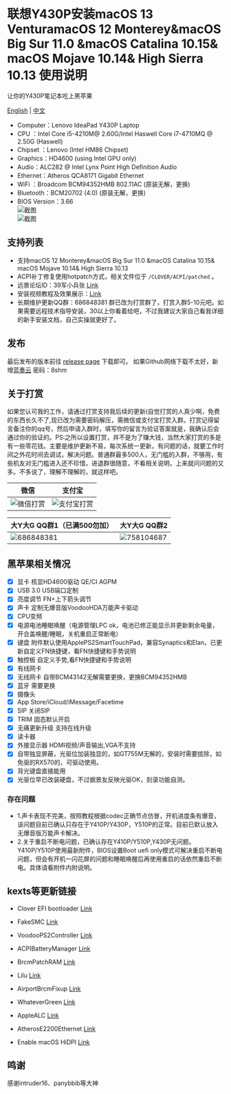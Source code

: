 # 联想Y430P安装macOS 13 VenturamacOS 12 Monterey&macOS Big Sur 11.0 &macOS Catalina 10.15& macOS Mojave 10.14& High Sierra 10.13 使用说明

让你的Y430P笔记本吃上黑苹果

[English](README-EN.md) | [中文](README.md)


* Computer：Lenovo IdeaPad Y430P Laptop     
* CPU ：Intel Core i5-4210M@ 2.60G/Intel Haswell Core i7-4710MQ @ 2.50G (Haswell)
* Chipset ：Lenovo (Intel HM86 Chipset)                                                                           
* Graphics：HD4600 (using Intel GPU only)                                                                     
* Audio：ALC282 @ Intel Lynx Point High Definition Audio 
* Ethernet：Atheros QCA8171 Gigabit Ethernet     
* WiFi ：Broadcom BCM94352HMB 802.11AC (原装无解，更换)      
* Bluetooth：BCM20702 (4.0)  (原装无解，更换)              
* BIOS Version：3.66                   
 ![截图](Screen.JPG)   
 ![截图](Screen1.JPG)   
## 支持列表

* 支持macOS 12 Monterey&macOS Big Sur 11.0 &macOS Catalina 10.15& macOS Mojave 10.14& High Sierra 10.13
* ACPI补丁修复使用hotpatch方式，相关文件位于 `/CLOVER/ACPI/patched` 。
* 远景论坛ID：39军小兵张 [Link](http://i.pcbeta.com/space-uid-4472739.html)
* 安装视频教程及效果展示：[Link](https://space.bilibili.com/414418614/video)
* 长期维护更新QQ群：686848381 群已改为打赏群了，打赏入群5-10元吧。如果需要远程技术指导安装，30以上你看着给吧，不过我建议大家自己看我详细的新手安装文档，自己实操就更好了。

## 发布

最后发布的版本前往 [release page](https://github.com/Z39/Y430p-OS-X-Clover-Hotpatch/releases) 下载即可。
如果Github网络下载不太好，新增[蓝奏云](https://www.lanzous.com/b616223)  密码：8shm
## 关于打赏

如果您认可我的工作，请通过打赏支持我后续的更新(自觉打赏的人真少啊，免费的东西长久不了,现已改为需要密码解压，需微信或支付宝打赏入群。打赏记得留言备注你的qq号，然后申请入群时，填写你的留言为验证答案就是，我确认后会通过你的验证的。PS:之所以设置打赏，并不是为了赚大钱，当然大家打赏的多是有一些零花钱。主要是维护更新不易，每次系统一更新，有问题的话，就要工作时间之外花时间去调试，解决问题。普通群最多500人，无门槛的入群，不够用，有些机友对无门槛进入还不珍惜，进退群很随意，不看相关说明，上来就问问题的又多。不多说了，理解不理解的，就这样吧。

|                                 微信                                           |                         支付宝                                       |
| ---------------------------------------------------------- | ---------------------------------------------------- |
| ![微信打赏](微信打赏.png)                                         | ![支付宝打赏](支付宝打赏.png)                           |

|              大Y大G QQ群1（已满500勿加）                |             大Y大G QQ群2                                     |
| ----------------------------------------------------------| ---------------------------------------------------- |
| ![686848381](大Y大G群1.png)                                 | ![758104687](大Y大G群2.png)                          | 


## 黑苹果相关情况
- [x] 显卡 核显HD4600驱动 QE/CI AGPM
- [x]  USB 3.0 USB端口定制 
- [x]  亮度调节 FN+上下箭头调节
- [x]  声卡 定制无爆音版VoodooHDA万能声卡驱动
- [x]  CPU变频  
- [x]  电源电池睡眠唤醒（电源管理LPC ok，电池已修正能显示并更新剩余电量，开合盖唤醒/睡眠，关机重启正常断电）
- [x]  键盘 附件默认使用ApplePS2SmartTouchPad，兼容Synaptics和Elan，已更新自定义FN快捷键，看FN快捷键和手势说明
- [x]  触控板 自定义手势,看FN快捷键和手势说明
- [x] 有线网卡
- [x]  无线网卡 自带BCM43142无解需要更换，更换BCM94352HMB
- [x]  蓝牙 需要更换
- [x]  摄像头
- [x]  App Store/iCloud/iMessage/Facetime
- [x]  SIP 关闭SIP
- [x]  TRIM 固态默认开启
- [x]  无痛更新升级 支持在线升级
- [x]  读卡器
- [x] 外接显示器 HDMI视频/声音输出,VGA不支持
- [x] 自带独显屏蔽，光驱位加装独显的，如GT755M无解的，安装时需要拔除，如免驱的RX570的，可驱动使用。
- [x] 背光键盘直接能用
- [x] 光驱位早已改装硬盘，不过据景友反映光驱OK，刻录功能自测。

### 存在问题
* 1.声卡表现不完美，按照教程根据codec正确节点仿冒，开机进度条有爆音，该问题目前已确认只存在于Y410P/Y430P，Y510P的正常。目前已默认放入无爆音版万能声卡解决。
* 2.关于重启不断电问题，已确认存在Y410P/Y510P,Y430P无问题。Y410P/Y510P使用最新附件，BIOS设置Boot uefi only模式可解决重启不断电问题，但会有开机一闪花屏的问题和睡眠唤醒后再使用重启的话依然重启不断电。具体请看附件内附说明。

## kexts等更新链接

- Clover EFI bootloader [Link](https://github.com/Dids/clover-builder/releases)

- FakeSMC [Link](https://bitbucket.org/RehabMan/os-x-fakesmc-kozlek/downloads/)

- VoodooPS2Controller [Link](https://bitbucket.org/RehabMan/os-x-acpi-battery-driver/)

- ACPIBatteryManager [Link](https://bitbucket.org/RehabMan/os-x-acpi-battery-driver/)

- BrcmPatchRAM [Link](https://bitbucket.org/RehabMan/os-x-brcmpatchram/downloads/)

- Lilu [Link](https://github.com/acidanthera/Lilu)

- AirportBrcmFixup [Link](https://github.com/acidanthera/AirportBrcmFixup)

- WhateverGreen [Link](https://github.com/acidanthera/WhateverGreen)

- AppleALC [Link](https://github.com/acidanthera/AppleALC)

- AtherosE2200Ethernet [Link](https://github.com/Mieze/AtherosE2200Ethernet)

- Enable macOS HiDPI [Link](https://github.com/xzhih/one-key-hidpi)

## 鸣谢
感谢intruder16、panybbib等大神


